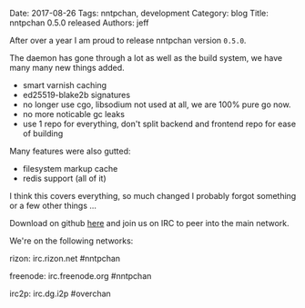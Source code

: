Date: 2017-08-26
Tags: nntpchan, development
Category: blog
Title: nntpchan 0.5.0 released
Authors: jeff

After over a year I am proud to release nntpchan version `0.5.0`.

The daemon has gone through a lot as well as the build system, we have many many new things added.

* smart varnish caching
* ed25519-blake2b signatures
* no longer use cgo, libsodium not used at all, we are 100% pure go now.
* no more noticable gc leaks
* use 1 repo for everything, don't split backend and frontend repo for ease of building

Many features were also gutted:

* filesystem markup cache
* redis support (all of it)

I think this covers everything, so much changed I probably forgot something or a few other things ...

Download on github [here](https://github.com/majestrate/nntpchan/releases/tag/0.5.0) and join us on IRC to peer into the main network.

We're on the following networks:

rizon: irc.rizon.net #nntpchan

freenode: irc.freenode.org #nntpchan

irc2p: irc.dg.i2p #overchan
